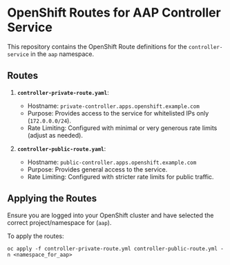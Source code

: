 # OpenShift Routes for AAP Controller Service

This repository contains the OpenShift Route definitions for the `controller-service` in the `aap` namespace.

## Routes

1.  **`controller-private-route.yaml`**:
    * Hostname: `private-controller.apps.openshift.example.com`
    * Purpose: Provides access to the service for whitelisted IPs only (`172.0.0.0/24`).
    * Rate Limiting: Configured with minimal or very generous rate limits (adjust as needed).

2.  **`controller-public-route.yaml`**:
    * Hostname: `public-controller.apps.openshift.example.com`
    * Purpose: Provides general access to the service.
    * Rate Limiting: Configured with stricter rate limits for public traffic.

## Applying the Routes

Ensure you are logged into your OpenShift cluster and have selected the correct project/namespace for (`aap`).

To apply the routes:
```
oc apply -f controller-private-route.yml controller-public-route.yml -n <namespace_for_aap>
```
